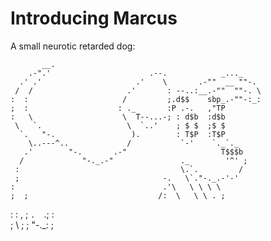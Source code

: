 Introducing Marcus
=============================
 
 A small neurotic retarded dog:

           __.                                              
        .-".'                      .--.            _..._    
      .' .'                     .'    \       .-""  __ ""-. 
     /  /                     .'       : --..:__.-""  ""-. \
    :  :                     /         ;.d$$    sbp_.-""-:_:
    ;  :                    : ._       :P .-.   ,"TP        
    :   \                    \  T--...-; : d$b  :d$b        
     \   `.                   \  `..'    ; $ $  ;$ $        
      `.   "-.                 ).        : T$P  :T$P        
        \..---^..             /           `-'    `._`._     
       .'        "-.       .-"                     T$$$b    
      /             "-._.-"               ._        '^' ;   
     :                                    \.`.         /    
     ;                                -.   \`."-._.-'-'     
    :                                 .'\   \ \ \ \         
    ;  ;                             /:  \   \ \ . ;        
   :   :                            ,  ;  `.  `.;  :        
   ;    \        ;                     ;    "-._:  ;        
